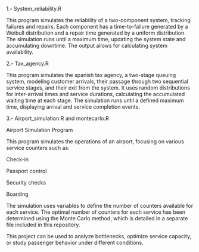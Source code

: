 1.- System_reliability.R

This program simulates the reliability of a two-component system, tracking failures and repairs. Each component has a time-to-failure generated by a Weibull distribution and a repair time generated by a uniform distribution. The simulation runs until a maximum time, updating the system state and accumulating downtime. The output allows for calculating system availability.

2.- Tax_agency.R

This program simulates the spanish tax agency, a two-stage queuing system, modeling customer arrivals, their passage through two sequential service stages, and their exit from the system. It uses random distributions for inter-arrival times and service durations, calculating the accumulated waiting time at each stage. The simulation runs until a defined maximum time, displaying arrival and service completion events.

3.- Airport_simulation.R and montecarlo.R

Airport Simulation Program

This program simulates the operations of an airport, focusing on various service counters such as:

Check-in

Passport control

Security checks

Boarding

The simulation uses variables to define the number of counters available for each service. The optimal number of counters for each service has been determined using the Monte Carlo method, which is detailed in a separate file included in this repository.

This project can be used to analyze bottlenecks, optimize service capacity, or study passenger behavior under different conditions.

